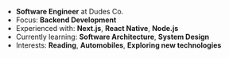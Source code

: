 - **Software Engineer** at Dudes Co.
- Focus: **Backend Development**
- Experienced with: **Next.js**, **React Native**, **Node.js**
- Currently learning: **Software Architecture**, **System Design**
- Interests: **Reading**, **Automobiles**, **Exploring new technologies**
